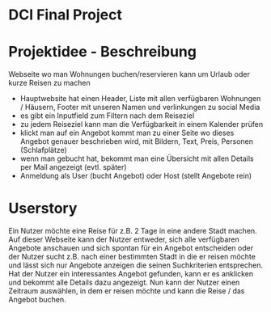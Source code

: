 # DCI Final Project
# Projektidee - Beschreibung
Webseite wo man Wohnungen buchen/reservieren kann um Urlaub oder kurze Reisen zu machen
- Hauptwebsite hat einen Header, Liste mit allen verfügbaren Wohnungen / Häusern, Footer mit unseren Namen und verlinkungen zu social Media
- es gibt ein Inputfield zum Filtern nach dem Reiseziel
- zu jedem Reiseziel kann man die Verfügbarkeit in einem Kalender prüfen
- klickt man auf ein Angebot kommt man zu einer Seite wo dieses Angebot genauer beschrieben wird, mit Bildern, Text, Preis, Personen (Schlafplätze)
- wenn man gebucht hat, bekommt man eine Übersicht mit allen Details per Mail angezeigt (evtl. später)
- Anmeldung als User (bucht Angebot) oder Host (stellt Angebote rein)

# Userstory
Ein Nutzer möchte eine Reise für z.B. 2 Tage in eine andere Stadt machen. Auf dieser Webseite kann der Nutzer entweder, sich alle verfügbaren Angebote anschauen und sich spontan für ein Angebot entscheiden oder der Nutzer sucht z.B. nach einer bestimmten Stadt in die er reisen möchte und lässt sich nur Angebote anzeigen die seinen Suchkriterien entsprechen. Hat der Nutzer ein interessantes Angebot gefunden, kann er es anklicken und bekommt alle Details dazu angezeigt. Nun kann der Nutzer einen Zeitraum auswählen, in dem er reisen möchte und kann die Reise / das Angebot buchen.
